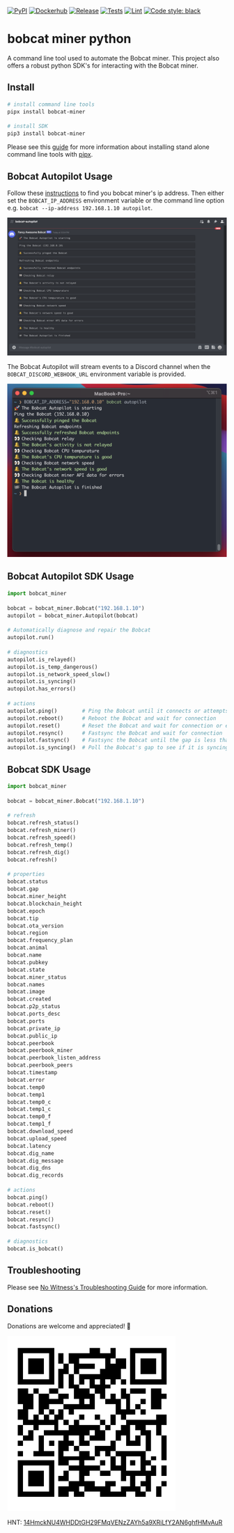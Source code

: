 [![PyPI](https://img.shields.io/pypi/v/bobcat_miner.svg)](https://pypi.org/project/bobcat-miner/)
[![Dockerhub](https://img.shields.io/docker/v/aidanmelen/bobcat?color=blue&label=docker%20build)](https://hub.docker.com/r/aidanmelen/bobcat)
[![Release](https://github.com/aidanmelen/bobcat-miner-python/actions/workflows/release.yaml/badge.svg)](https://github.com/aidanmelen/bobcat-miner-python/actions/workflows/release.yaml)
[![Tests](https://github.com/aidanmelen/bobcat-miner-python/actions/workflows/tests.yaml/badge.svg)](https://github.com/aidanmelen/bobcat-miner-python/actions/workflows/tests.yaml)
[![Lint](https://github.com/aidanmelen/bobcat-miner-python/actions/workflows/lint.yaml/badge.svg)](https://github.com/aidanmelen/bobcat-miner-python/actions/workflows/lint.yaml)
[![Code style: black](https://img.shields.io/badge/code%20style-black-000000.svg)](https://github.com/aidanmelen/bobcat-miner-python/actions/workflows/release.yaml)


# bobcat miner python

A command line tool used to automate the Bobcat miner. This project also offers a robust python SDK's for interacting with the Bobcat miner.

## Install

```bash
# install command line tools
pipx install bobcat-miner

# install SDK
pip3 install bobcat-miner
```

Please see this [guide](https://packaging.python.org/en/latest/guides/installing-stand-alone-command-line-tools/) for more information about installing stand alone command line tools with [pipx](https://pypa.github.io/pipx/).

## Bobcat Autopilot Usage

Follow these [instructions](https://bobcatminer.zendesk.com/hc/en-us/articles/4412905935131-How-to-Access-the-Diagnoser) to find you bobcat miner's ip address. Then either set the `BOBCAT_IP_ADDRESS` environment variable or the command line option e.g. `bobcat --ip-address 192.168.1.10 autopilot`.

![Bobcat Autopilot Term](https://raw.githubusercontent.com/aidanmelen/bobcat-miner-python/main/images/bobcat-autopilot-discord.png)

The Bobcat Autopilot will stream events to a Discord channel when the `BOBCAT_DISCORD_WEBHOOK_URL` environment variable is provided.

![Bobcat Autopilot Discord](https://raw.githubusercontent.com/aidanmelen/bobcat-miner-python/main/images/bobcat-autopilot-term.png)

## Bobcat Autopilot SDK Usage

```python
import bobcat_miner

bobcat = bobcat_miner.Bobcat("192.168.1.10")
autopilot = bobcat_miner.Autopilot(bobcat)

# Automatically diagnose and repair the Bobcat
autopilot.run()

# diagnostics
autopilot.is_relayed()
autopilot.is_temp_dangerous()
autopilot.is_network_speed_slow()
autopilot.is_syncing()
autopilot.has_errors()

# actions
autopilot.ping()        # Ping the Bobcat until it connects or attempts are maxed out
autopilot.reboot()      # Reboot the Bobcat and wait for connection
autopilot.reset()       # Reset the Bobcat and wait for connection or exceeds max attempts
autopilot.resync()      # Fastsync the Bobcat and wait for connection
autopilot.fastsync()    # Fastsync the Bobcat until the gap is less than 400 or exceeds max attempts
autopilot.is_syncing()  # Poll the Bobcat's gap to see if it is syncing over time
```

## Bobcat SDK Usage

```python
import bobcat_miner

bobcat = bobcat_miner.Bobcat("192.168.1.10")

# refresh
bobcat.refresh_status()
bobcat.refresh_miner()
bobcat.refresh_speed()
bobcat.refresh_temp()
bobcat.refresh_dig()
bobcat.refresh()

# properties
bobcat.status
bobcat.gap
bobcat.miner_height
bobcat.blockchain_height
bobcat.epoch
bobcat.tip
bobcat.ota_version
bobcat.region
bobcat.frequency_plan
bobcat.animal
bobcat.name
bobcat.pubkey
bobcat.state
bobcat.miner_status
bobcat.names
bobcat.image
bobcat.created
bobcat.p2p_status
bobcat.ports_desc
bobcat.ports
bobcat.private_ip
bobcat.public_ip
bobcat.peerbook
bobcat.peerbook_miner
bobcat.peerbook_listen_address
bobcat.peerbook_peers
bobcat.timestamp
bobcat.error
bobcat.temp0
bobcat.temp1
bobcat.temp0_c
bobcat.temp1_c
bobcat.temp0_f
bobcat.temp1_f
bobcat.download_speed
bobcat.upload_speed
bobcat.latency
bobcat.dig_name
bobcat.dig_message
bobcat.dig_dns
bobcat.dig_records

# actions
bobcat.ping()
bobcat.reboot()
bobcat.reset()
bobcat.resync()
bobcat.fastsync()

# diagnostics
bobcat.is_bobcat()
```

## Troubleshooting

Please see [No Witness's Troubleshooting Guide](https://www.nowitness.org/troubleshooting/) for more information.

## Donations

Donations are welcome and appreciated! :gift:

[![HNT: 14HmckNU4WHDDtGH29FMqVENzZAYh5a9XRiLfY2AN6ghfHMvAuR](https://raw.githubusercontent.com/aidanmelen/bobcat-miner-python/main/images/wallet.jpg)](https://explorer-v1.helium.com/accounts/14HmckNU4WHDDtGH29FMqVENzZAYh5a9XRiLfY2AN6ghfHMvAuR)

HNT: [14HmckNU4WHDDtGH29FMqVENzZAYh5a9XRiLfY2AN6ghfHMvAuR](https://explorer-v1.helium.com/accounts/14HmckNU4WHDDtGH29FMqVENzZAYh5a9XRiLfY2AN6ghfHMvAuR)
